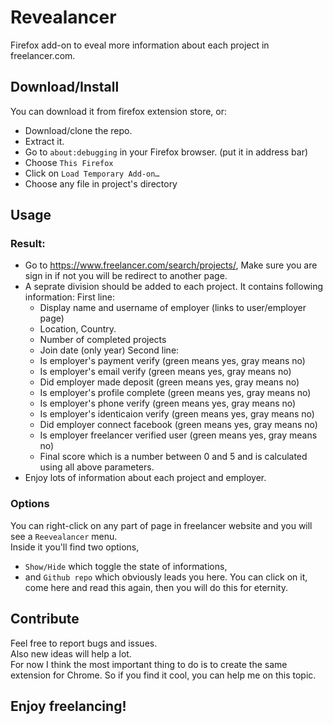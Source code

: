 # Revealancer
Firefox add-on to eveal more information about each project in freelancer.com.

## Download/Install
You can download it from firefox extension store, or:
- Download/clone the repo.
- Extract it.
- Go to `about:debugging` in your Firefox browser. (put it in address bar)
- Choose `This Firefox`
- Click on `Load Temporary Add-on…`
- Choose any file in project's directory

## Usage
### Result:
- Go to <a href="https://www.freelancer.com/search/projects/">https://www.freelancer.com/search/projects/</a>, Make sure you are sign in if not you will be redirect to another page.
- A seprate division should be added to each project. It contains following information:
  First line:
  - Display name and username of employer (links to user/employer page)
  - Location, Country.
  - Number of completed projects
  - Join date (only year)
  Second line:
  - Is employer's payment verify (green means yes, gray means no)
  - Is employer's email verify (green means yes, gray means no)
  - Did employer made deposit (green means yes, gray means no)
  - Is employer's profile complete (green means yes, gray means no)
  - Is employer's phone verify (green means yes, gray means no)
  - Is employer's identicaion verify (green means yes, gray means no)
  - Did employer connect facebook (green means yes, gray means no)
  - Is employer freelancer verified user (green means yes, gray means no)
  - Final score which is a number between 0 and 5 and is calculated using all above parameters.
- Enjoy lots of information about each project and employer.

### Options
You can right-click on any part of page in freelancer website and you will see a `Reevealancer` menu. <br>
Inside it you'll find two options, 
- `Show/Hide` which toggle the state of informations, 
- and `Github repo` which obviously leads you here. You can click on it, come here and read this again, then you will do this for eternity.

## Contribute 
Feel free to report bugs and issues. <br>
Also new ideas will help a lot.<br>
For now I think the most important thing to do is to create the same extension for Chrome. So if you find it cool, you can help me on this topic.

## Enjoy freelancing!
